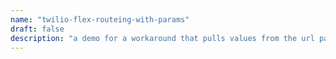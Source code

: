 ```yaml
---
name: "twilio-flex-routeing-with-params"
draft: false
description: "a demo for a workaround that pulls values from the url path"
---
```

